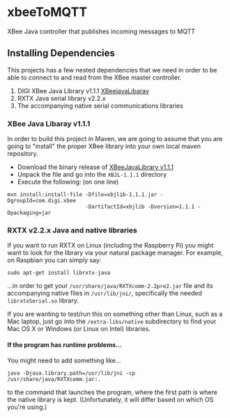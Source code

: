 # xbeeToMQTT
XBee Java controller that publishes incoming messages to MQTT

## Installing Dependencies

This projects has a few nested dependencies that we need in order to be able to
connect to and read from the XBee master controller.

1. DIGI XBee Java Library v1.1.1 [XBeejavaLibaray](https://github.com/digidotcom/XBeeJavaLibrary/releases)
2. RXTX Java serial library v2.2.x
3. The accompanying native serial communications libraries

### XBee Java Libaray v1.1.1

In order to build this project in Maven, we are going to assume that you are going 
to "install" the proper XBee library into your own local maven repository. 

* Download the binary release of [XBeeJavaLibrary v1.1.1](https://github.com/digidotcom/XBeeJavaLibrary/releases)
* Unpack the file and go into the `XBJL-1.1.1` directory
* Execute the following: (on one line)

```
mvn install:install-file -Dfile=xbjlib-1.1.1.jar -DgroupId=com.digi.xbee 
                         -DartifactId=xbjlib -Dversion=1.1.1 -Dpackaging=jar
```

### RXTX v2.2.x Java and native libraries

If you want to run RXTX on Linux (including the Raspberry Pi) you might want to look for the library via your natural package manager. For example, on Raspbian you can simply say:

```sudo apt-get install librxtx-java```

...in order to get your ```/usr/share/java/RXTXcomm-2.2pre2.jar``` file and its
accompanying native files in ```/usr/lib/jni/```, specifically the needed ```librxtxSerial.so``` library.

If you are wanting to test/run this on something other than Linux, such as a Mac laptop, just go into the ```/extra-libs/native``` subdirectory to find your Mac OS X or Windows  (or Linux on Intel) libraries.

#### If the program has runtime problems...

You might need to add something like... 

```java -Djava.library.path=/usr/lib/jni -cp /usr/share/java/RXTXcomm.jar:.``` 

to the command that launches the program, where the first path is where the native library is kept. (Unfortunately, it will differ based on which OS you're using.)